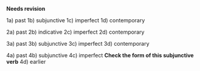 **Needs revision**

1a) past
1b) subjunctive
1c) imperfect
1d) contemporary

2a) past
2b) indicative
2c) imperfect
2d) contemporary

3a) past
3b) subjunctive
3c) imperfect
3d) contemporary

4a) past
4b) subjunctive
4c) imperfect **Check the form of this subjunctive verb**
4d) earlier
